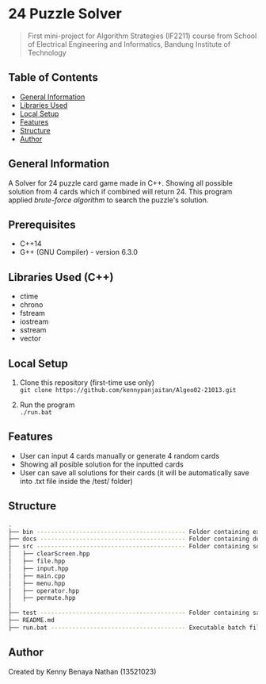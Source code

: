 # 24 Puzzle Solver
> First mini-project for Algorithm Strategies (IF2211) course from School of Electrical Engineering and Informatics, Bandung Institute of Technology

## Table of Contents
* [General Information](#general-information)
* [Libraries Used](#libraries-used-c)
* [Local Setup](#local-setup)
* [Features](#features)
* [Structure](#structure)
* [Author](#author)

## General Information
A Solver for 24 puzzle card game made in C++. Showing all possible solution from 4 cards which if combined will return 24. This program applied <i>brute-force algorithm</i> to search the puzzle's solution.

## Prerequisites
- C++14
- G++ (GNU Compiler) - version 6.3.0

## Libraries Used (C++)
- ctime
- chrono
- fstream
- iostream
- sstream
- vector

## Local Setup
1. Clone this repository (first-time use only)
<br>```git clone https://github.com/kennypanjaitan/Algeo02-21013.git```<p>
2. Run the program
<br>```./run.bat```<p>

## Features
- User can input 4 cards manually or generate 4 random cards
- Showing all posible solution for the inputted cards
- User can save all solutions for their cards (it will be automatically save into .txt file inside the /test/ folder)

## Structure
```bash
.
├── bin ------------------------------------------ Folder containing executable binary files
├── docs ----------------------------------------- Folder containing documents for this project
├── src ------------------------------------------ Folder containing source code files
│   ├── clearScreen.hpp
│   ├── file.hpp
│   ├── input.hpp
│   ├── main.cpp
│   ├── menu.hpp
│   ├── operator.hpp
│   ├── permute.hpp
│ 
├── test ----------------------------------------- Folder containing saved outputs (solutions) 
├── README.md
├── run.bat -------------------------------------- Executable batch file (main program)
```

## Author
Created by Kenny Benaya Nathan (13521023)